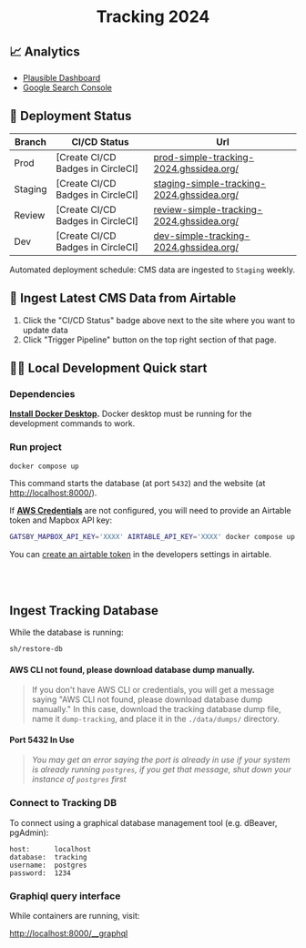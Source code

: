 <h1 align="center">
    Tracking 2024
</h1>

## 📈 Analytics

- [Plausible Dashboard](#)
- [Google Search Console](#)

## 🚀 Deployment Status

| Branch  | CI/CD Status                      | Url                                                                                              |
| ------- | --------------------------------- | -------------------------------------------------------------------------------------------------|
| Prod    | [Create CI/CD Badges in CircleCI] | [prod-simple-tracking-2024.ghssidea.org/](https://prod-simple-tracking-2024.ghssidea.org/)       |
| Staging | [Create CI/CD Badges in CircleCI] | [staging-simple-tracking-2024.ghssidea.org/](https://staging-simple-tracking-2024.ghssidea.org/) |
| Review  | [Create CI/CD Badges in CircleCI] | [review-simple-tracking-2024.ghssidea.org/](https://review-simple-tracking-2024.ghssidea.org/)   |
| Dev     | [Create CI/CD Badges in CircleCI] | [dev-simple-tracking-2024.ghssidea.org/](https://dev-simple-tracking-2024.ghssidea.org/)         |



Automated deployment schedule: CMS data are ingested to `Staging` weekly.

## 📄 Ingest Latest CMS Data from Airtable

1. Click the "CI/CD Status" badge above next to the site where you want to update data
2. Click "Trigger Pipeline" button on the top right section of that page.



## 👩‍💻 Local Development Quick start

### Dependencies

**[Install Docker Desktop](https://docs.docker.com/get-docker/).**
Docker desktop must be running for the development commands to work.

### Run project

```sh
docker compose up
```

This command starts the database (at port `5432`) and the website 
(at [http://localhost:8000/](http://localhost:8000/)).

If **[AWS Credentials](https://docs.aws.amazon.com/cli/latest/userguide/cli-configure-files.html)** 
are not configured, you will need to provide an Airtable token and Mapbox API key:

```sh
GATSBY_MAPBOX_API_KEY='XXXX' AIRTABLE_API_KEY='XXXX' docker compose up
```

You can [create an airtable token](https://airtable.com/create/tokens) in the 
developers settings in airtable.

</br>
</br>

## Ingest Tracking Database

While the database is running:

```sh
sh/restore-db
```

#### AWS CLI not found, please download database dump manually.
> If you don't have AWS CLI or credentials, you will get a message saying
"AWS CLI not found, please download database dump manually." In this case, 
download the tracking database dump file, name it `dump-tracking`, and 
place it in the `./data/dumps/` directory.

#### Port 5432 In Use
> *You may get an error saying the port is already in use 
if your system is already running `postgres`, if you 
get that message, shut down your instance of 
`postgres` first*


### Connect to Tracking DB

To connect using a graphical database management tool 
(e.g. dBeaver, pgAdmin):

```
host:      localhost
database:  tracking
username:  postgres
password:  1234
```

### Graphiql query interface

While containers are running, visit:

[http://localhost:8000/__graphql](http://localhost:8000/__graphql)

